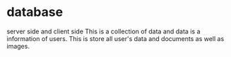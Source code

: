 # database
server side and client side
This is a collection of data and data is a information of users.
This is store all user's data and documents as well as images.
